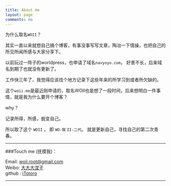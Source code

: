```yaml
---
title: About me
layout: page
comments: no
---
```


为什么取名`WOII`？

其实一直以来就想自己搞个博客，有事没事写写文章，陶冶一下情操，也把自己的所见所闻所感与大家分享下。

以前玩过一阵子的worldpress，也申请了域名`navyoyo.com`， 好景不长，后来域名到期了也就没有更新了。

工作快三年了，我觉得应该找个地方记录下这些年来的所学习到或者所欠缺的。

这个`woii.me`是最近刚申请的，取名WOII也是想了一段时间，后来想明白一件事情，就是我为什么要开个博客？

why？

记录所得，所感，蜕变自己。

所以取了这个 `WOII` ， 即 `WO-我` `II-二代`。 就是更新自己，寻找自己的第二次青春。

----

###Touch me (抚摸我)：

Email: [woii.root@gmail.com](mailto:woii.root@gmail.com)     
Weibo: [大大大涅子](http://weibo.com/tianyumumu)	   
github : [iTotoro](https://github.com/itotoro)        

----
